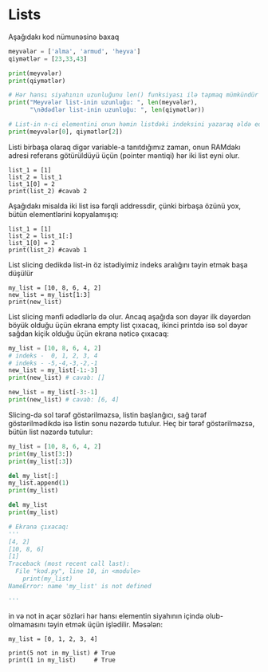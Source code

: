 # Lists

Aşağıdakı kod nümunəsinə baxaq

```python
meyvələr = ['alma', 'armud', 'heyva']
qiymətlər = [23,33,43]

print(meyvələr)
print(qiymətlər)

# Hər hansı siyahının uzunluğunu len() funksiyası ilə tapmaq mümkündür
print("Meyvələr list-inin uzunluğu: ", len(meyvələr),
      "\nƏdədlər list-inin uzunluğu: ", len(qiymətlər))

# List-in n-ci elementini onun həmin listdəki indeksini yazaraq əldə edə bilərik.
print(meyvələr[0], qiymətlər[2])
```

Listi birbaşa olaraq digər variable-a tanıtdığımız zaman, onun RAMdakı adresi referans götürüldüyü üçün (pointer məntiqi) hər iki list eyni olur.

```
list_1 = [1]
list_2 = list_1
list_1[0] = 2
print(list_2) #cavab 2
```

Aşağıdakı misalda iki list isə fərqli addressdir, çünki birbaşa özünü yox, bütün elementlərini kopyalamışıq:

```
list_1 = [1]
list_2 = list_1[:]
list_1[0] = 2
print(list_2) #cavab 1
```

List slicing dedikdə list-in öz istədiyimiz indeks aralığını təyin etmək başa düşülür

```
my_list = [10, 8, 6, 4, 2]
new_list = my_list[1:3]
print(new_list)
```

List slicing mənfi ədədlərlə də olur. Ancaq aşağıda son dəyər ilk dəyərdən böyük olduğu üçün ekrana empty list çıxacaq, ikinci printdə isə sol dəyər sağdan kiçik olduğu üçün ekrana nəticə çıxacaq:

```python
my_list = [10, 8, 6, 4, 2]
# indeks -  0, 1, 2, 3, 4
# indeks - -5,-4,-3,-2,-1
new_list = my_list[-1:-3]
print(new_list) # cavab: []

new_list = my_list[-3:-1]
print(new_list) # cavab: [6, 4]
```

Slicing-də sol tərəf göstərilməzsə, listin başlanğıcı, sağ tərəf göstərilmədikdə isə listin sonu nəzərdə tutulur. Heç bir tərəf göstərilməzsə, bütün list nəzərdə tutulur:

```python
my_list = [10, 8, 6, 4, 2]
print(my_list[3:])
print(my_list[:3])

del my_list[:]
my_list.append(1)
print(my_list)

del my_list
print(my_list)

# Ekrana çıxacaq:
'''
[4, 2]
[10, 8, 6]
[1]
Traceback (most recent call last):
  File "kod.py", line 10, in <module>
    print(my_list)
NameError: name 'my_list' is not defined

'''
```

in və not in açar sözləri hər hansı elementin siyahının içində olub-olmamasını təyin etmək üçün işlədilir. Məsələn:

```
my_list = [0, 1, 2, 3, 4]

print(5 not in my_list) # True
print(1 in my_list)     # True
```
